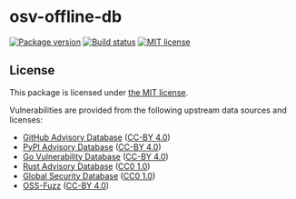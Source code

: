 # osv-offline-db

[![Package version](https://img.shields.io/npm/v/@renovatebot/osv-offline-db?style=for-the-badge)](https://www.npmjs.com/package/@renovatebot/osv-offline-db)
[![Build status](https://img.shields.io/github/actions/workflow/status/renovatebot/osv-offline/build.yml?branch=main&style=for-the-badge)](https://github.com/renovatebot/osv-offline/actions/workflows/build.yml)
[![MIT license](https://img.shields.io/badge/license-MIT-blue?style=for-the-badge)](./LICENSE)

## License

This package is licensed under [the MIT license](https://opensource.org/licenses/MIT).

Vulnerabilities are provided from the following upstream data sources and licenses:

- [GitHub Advisory Database](https://github.com/github/advisory-database) ([CC-BY 4.0](https://github.com/github/advisory-database/blob/main/LICENSE.md))
- [PyPI Advisory Database](https://github.com/pypa/advisory-database) ([CC-BY 4.0](https://github.com/pypa/advisory-database/blob/main/LICENSE))
- [Go Vulnerability Database](https://github.com/golang/vulndb) ([CC-BY 4.0](https://github.com/golang/vulndb#license))
- [Rust Advisory Database](https://github.com/RustSec/advisory-db) ([CC0 1.0](https://github.com/rustsec/advisory-db/blob/main/LICENSE.txt))
- [Global Security Database](https://github.com/cloudsecurityalliance/gsd-database) ([CC0 1.0](https://github.com/cloudsecurityalliance/gsd-database/blob/main/LICENSE))
- [OSS-Fuzz](https://github.com/google/oss-fuzz-vulns) ([CC-BY 4.0](https://github.com/google/oss-fuzz-vulns/blob/main/LICENSE))
